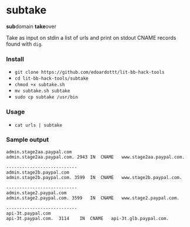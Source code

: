 # subtake

**sub**domain **take**over

Take as input on stdin a list of urls and print on stdout CNAME records found with `dig`.

### Install

- `git clone https://github.com/edoardottt/lit-bb-hack-tools`
- `cd lit-bb-hack-tools/subtake`
- `chmod +x subtake.sh`
- `mv subtake.sh subtake`
- `sudo cp subtake /usr/bin`

### Usage

- `cat urls | subtake`

### Sample output

```
admin.stage2aa.paypal.com
admin.stage2aa.paypal.com. 2943	IN	CNAME	www.stage2aa.paypal.com.

---------------------------
admin.stage2b.paypal.com
admin.stage2b.paypal.com. 3599	IN	CNAME	www.stage2b.paypal.com.

---------------------------
admin.stage2.paypal.com
admin.stage2.paypal.com. 3599	IN	CNAME	www.stage2.paypal.com.

---------------------------
api-3t.paypal.com
api-3t.paypal.com.	3114	IN	CNAME	api-3t.glb.paypal.com.
```
